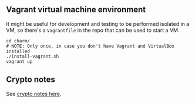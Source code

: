 Vagrant virtual machine environment
-----------------------------------

It might be useful for development and testing to be performed isolated in a VM, so there's a `Vagrantfile` in the repo that can be used to start a VM.

    cd charm/
    # NOTE: Only once, in case you don't have Vagrant and VirtualBox installed
    ./install-vagrant.sh
    vagrant up

Crypto notes
------------

See [crypto notes here](crypto.html).
